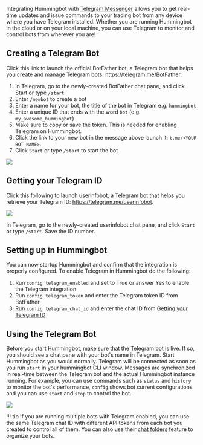 Integrating Hummingbot with [Telegram Messenger](https://telegram.org/) allows you to get real-time updates and issue commands to your trading bot from any device where you have Telegram installed.
Whether you are running Hummingbot in the cloud or on your local machine, you can use Telegram to monitor and control bots from wherever you are!

## Creating a Telegram Bot

Click this link to launch the official BotFather bot, a Telegram bot that helps you create and manage Telegram bots: https://telegram.me/BotFather.

1. In Telegram, go to the newly-created BotFather chat pane, and click Start or type `/start`
2. Enter `/newbot` to create a bot
3. Enter a name for your bot, the title of the bot in Telegram e.g. `hummingbot`
4. Enter a unique ID that ends with the word `bot` (e.g. `my_awesome_hummingbot`)
5. Make sure to copy or save the token. This is needed for enabling Telegram on Hummingbot.
6. Click the link to your new bot in the message above launch it: `t.me/<YOUR BOT NAME>`.
7. Click `Start` or type `/start` to start the bot

![](/img/telegram-demo.gif)

## Getting your Telegram ID

Click this following to launch userinfobot, a Telegram bot that helps you retrieve your Telegram ID: https://telegram.me/userinfobot.

![](/img/telegram.png)

In Telegram, go to the newly-created userinfobot chat pane, and click `Start` or type `/start`. Save the ID number.

## Setting up in Hummingbot

You can now startup Hummingbot and confirm that the integration is properly configured. To enable Telegram in Hummingbot do the following:

1. Run `config telegram_enabled` and set to True or answer Yes to enable the Telegram integration
2. Run `config telegram_token` and enter the Telegram token ID from BotFather
3. Run `config telegram_chat_id` and enter the chat ID from [Getting your Telegram ID](#getting-your-telegram-id)

## Using the Telegram Bot

Before you start Hummingbot, make sure that the Telegram bot is live. If so, you should see a chat pane with your bot's name in Telegram.
Start Hummingbot as you would normally. Telegram will be connected as soon as you run `start` in your hummingbot CLI window. Messages are synchronized in real-time between the Telegram bot and the actual Hummingbot instance running. For example, you can use commands such as `status` and `history` to monitor the bot's performance, `config` shows bot current configurations and you can use `start` and `stop` to control the bot.

![](/img/telegram-command.png)

!!! tip
    If you are running multiple bots with Telegram enabled, you can use the same Telegram chat ID with different API tokens from each bot you created to control all of them. You can also use their [chat folders](https://telegram.org/blog/folders) feature to organize your bots.
